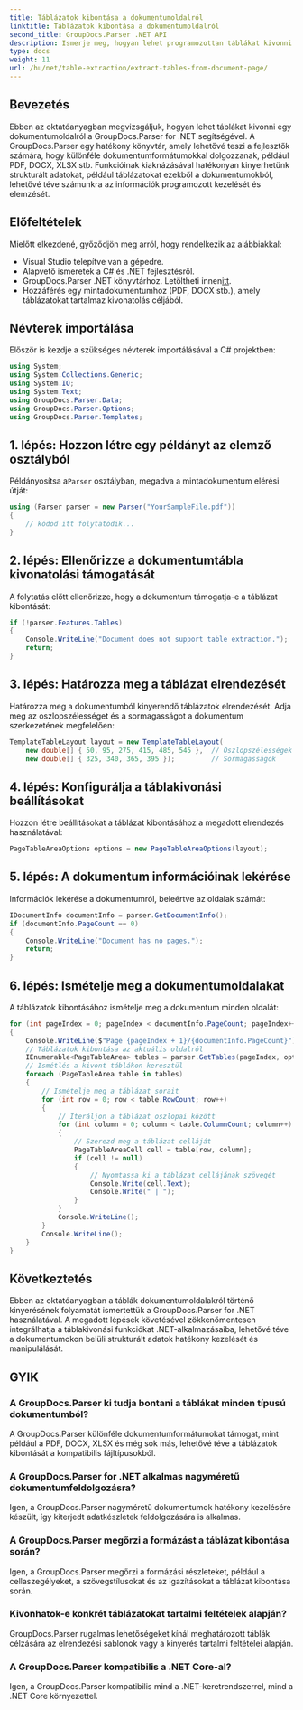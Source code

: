 ```yaml
---
title: Táblázatok kibontása a dokumentumoldalról
linktitle: Táblázatok kibontása a dokumentumoldalról
second_title: GroupDocs.Parser .NET API
description: Ismerje meg, hogyan lehet programozottan táblákat kivonni dokumentumokból a GroupDocs.Parser for .NET segítségével. Ez az átfogó oktatóanyag lépésről lépésre nyújt útmutatást.
type: docs
weight: 11
url: /hu/net/table-extraction/extract-tables-from-document-page/
---
```

## Bevezetés
Ebben az oktatóanyagban megvizsgáljuk, hogyan lehet táblákat kivonni egy dokumentumoldalról a GroupDocs.Parser for .NET segítségével. A GroupDocs.Parser egy hatékony könyvtár, amely lehetővé teszi a fejlesztők számára, hogy különféle dokumentumformátumokkal dolgozzanak, például PDF, DOCX, XLSX stb. Funkcióinak kiaknázásával hatékonyan kinyerhetünk strukturált adatokat, például táblázatokat ezekből a dokumentumokból, lehetővé téve számunkra az információk programozott kezelését és elemzését.
## Előfeltételek
Mielőtt elkezdené, győződjön meg arról, hogy rendelkezik az alábbiakkal:
- Visual Studio telepítve van a gépedre.
- Alapvető ismeretek a C# és .NET fejlesztésről.
-  GroupDocs.Parser .NET könyvtárhoz. Letöltheti innen[itt](https://releases.groupdocs.com/parser/net/).
- Hozzáférés egy mintadokumentumhoz (PDF, DOCX stb.), amely táblázatokat tartalmaz kivonatolás céljából.

## Névterek importálása
Először is kezdje a szükséges névterek importálásával a C# projektben:
```csharp
using System;
using System.Collections.Generic;
using System.IO;
using System.Text;
using GroupDocs.Parser.Data;
using GroupDocs.Parser.Options;
using GroupDocs.Parser.Templates;
```
## 1. lépés: Hozzon létre egy példányt az elemző osztályból
 Példányosítsa a`Parser` osztályban, megadva a mintadokumentum elérési útját:
```csharp
using (Parser parser = new Parser("YourSampleFile.pdf"))
{
    // kódod itt folytatódik...
}
```
## 2. lépés: Ellenőrizze a dokumentumtábla kivonatolási támogatását
A folytatás előtt ellenőrizze, hogy a dokumentum támogatja-e a táblázat kibontását:
```csharp
if (!parser.Features.Tables)
{
    Console.WriteLine("Document does not support table extraction.");
    return;
}
```
## 3. lépés: Határozza meg a táblázat elrendezését
Határozza meg a dokumentumból kinyerendő táblázatok elrendezését. Adja meg az oszlopszélességet és a sormagasságot a dokumentum szerkezetének megfelelően:
```csharp
TemplateTableLayout layout = new TemplateTableLayout(
    new double[] { 50, 95, 275, 415, 485, 545 },  // Oszlopszélességek
    new double[] { 325, 340, 365, 395 });         // Sormagasságok
```
## 4. lépés: Konfigurálja a táblakivonási beállításokat
Hozzon létre beállításokat a táblázat kibontásához a megadott elrendezés használatával:
```csharp
PageTableAreaOptions options = new PageTableAreaOptions(layout);
```
## 5. lépés: A dokumentum információinak lekérése
Információk lekérése a dokumentumról, beleértve az oldalak számát:
```csharp
IDocumentInfo documentInfo = parser.GetDocumentInfo();
if (documentInfo.PageCount == 0)
{
    Console.WriteLine("Document has no pages.");
    return;
}
```
## 6. lépés: Ismételje meg a dokumentumoldalakat
A táblázatok kibontásához ismételje meg a dokumentum minden oldalát:
```csharp
for (int pageIndex = 0; pageIndex < documentInfo.PageCount; pageIndex++)
{
    Console.WriteLine($"Page {pageIndex + 1}/{documentInfo.PageCount}");
    // Táblázatok kibontása az aktuális oldalról
    IEnumerable<PageTableArea> tables = parser.GetTables(pageIndex, options);
    // Ismétlés a kivont táblákon keresztül
    foreach (PageTableArea table in tables)
    {
        // Ismételje meg a táblázat sorait
        for (int row = 0; row < table.RowCount; row++)
        {
            // Iteráljon a táblázat oszlopai között
            for (int column = 0; column < table.ColumnCount; column++)
            {
                // Szerezd meg a táblázat celláját
                PageTableAreaCell cell = table[row, column];
                if (cell != null)
                {
                    // Nyomtassa ki a táblázat cellájának szövegét
                    Console.Write(cell.Text);
                    Console.Write(" | ");
                }
            }
            Console.WriteLine();
        }
        Console.WriteLine();
    }
}
```

## Következtetés
Ebben az oktatóanyagban a táblák dokumentumoldalakról történő kinyerésének folyamatát ismertettük a GroupDocs.Parser for .NET használatával. A megadott lépések követésével zökkenőmentesen integrálhatja a táblakivonási funkciókat .NET-alkalmazásaiba, lehetővé téve a dokumentumokon belüli strukturált adatok hatékony kezelését és manipulálását.

## GYIK
### A GroupDocs.Parser ki tudja bontani a táblákat minden típusú dokumentumból?
A GroupDocs.Parser különféle dokumentumformátumokat támogat, mint például a PDF, DOCX, XLSX és még sok más, lehetővé téve a táblázatok kibontását a kompatibilis fájltípusokból.
### A GroupDocs.Parser for .NET alkalmas nagyméretű dokumentumfeldolgozásra?
Igen, a GroupDocs.Parser nagyméretű dokumentumok hatékony kezelésére készült, így kiterjedt adatkészletek feldolgozására is alkalmas.
### A GroupDocs.Parser megőrzi a formázást a táblázat kibontása során?
Igen, a GroupDocs.Parser megőrzi a formázási részleteket, például a cellaszegélyeket, a szövegstílusokat és az igazításokat a táblázat kibontása során.
### Kivonhatok-e konkrét táblázatokat tartalmi feltételek alapján?
GroupDocs.Parser rugalmas lehetőségeket kínál meghatározott táblák célzására az elrendezési sablonok vagy a kinyerés tartalmi feltételei alapján.
### A GroupDocs.Parser kompatibilis a .NET Core-al?
Igen, a GroupDocs.Parser kompatibilis mind a .NET-keretrendszerrel, mind a .NET Core környezettel.